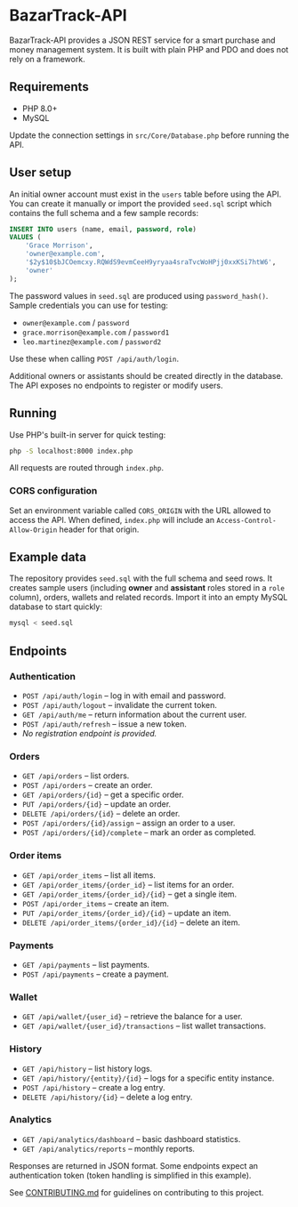 # BazarTrack-API

BazarTrack-API provides a JSON REST service for a smart purchase and money management system. It is built with plain PHP and PDO and does not rely on a framework.

## Requirements

- PHP 8.0+
- MySQL

Update the connection settings in `src/Core/Database.php` before running the API.

## User setup

An initial owner account must exist in the `users` table before using the API.
You can create it manually or import the provided `seed.sql` script which
contains the full schema and a few sample records:

```sql
INSERT INTO users (name, email, password, role)
VALUES (
    'Grace Morrison',
    'owner@example.com',
    '$2y$10$bJCOemcxy.RQWdS9evmCeeH9yryaa4sraTvcWoHPjj0xxKSi7htW6',
    'owner'
);
```

The password values in `seed.sql` are produced using `password_hash()`.
Sample credentials you can use for testing:
- `owner@example.com` / `password`
- `grace.morrison@example.com` / `password1`
- `leo.martinez@example.com` / `password2`

Use these when calling `POST /api/auth/login`.

Additional owners or assistants should be created directly in the database.
The API exposes no endpoints to register or modify users.

## Running

Use PHP's built-in server for quick testing:

```bash
php -S localhost:8000 index.php
```

All requests are routed through `index.php`.

### CORS configuration

Set an environment variable called `CORS_ORIGIN` with the URL allowed to access
the API. When defined, `index.php` will include an `Access-Control-Allow-Origin`
header for that origin.

## Example data

The repository provides `seed.sql` with the full schema and seed rows. It
creates sample users (including **owner** and **assistant** roles stored in a
`role` column), orders, wallets and related records. Import it into an empty
MySQL database to start quickly:

```bash
mysql < seed.sql
```

## Endpoints

### Authentication
- `POST /api/auth/login` – log in with email and password.
- `POST /api/auth/logout` – invalidate the current token.
- `GET /api/auth/me` – return information about the current user.
- `POST /api/auth/refresh` – issue a new token.
- *No registration endpoint is provided.*

### Orders
- `GET /api/orders` – list orders.
- `POST /api/orders` – create an order.
- `GET /api/orders/{id}` – get a specific order.
- `PUT /api/orders/{id}` – update an order.
- `DELETE /api/orders/{id}` – delete an order.
- `POST /api/orders/{id}/assign` – assign an order to a user.
- `POST /api/orders/{id}/complete` – mark an order as completed.

### Order items
- `GET /api/order_items` – list all items.
- `GET /api/order_items/{order_id}` – list items for an order.
- `GET /api/order_items/{order_id}/{id}` – get a single item.
- `POST /api/order_items` – create an item.
- `PUT /api/order_items/{order_id}/{id}` – update an item.
- `DELETE /api/order_items/{order_id}/{id}` – delete an item.

### Payments
- `GET /api/payments` – list payments.
- `POST /api/payments` – create a payment.

### Wallet
- `GET /api/wallet/{user_id}` – retrieve the balance for a user.
- `GET /api/wallet/{user_id}/transactions` – list wallet transactions.

### History
- `GET /api/history` – list history logs.
- `GET /api/history/{entity}/{id}` – logs for a specific entity instance.
- `POST /api/history` – create a log entry.
- `DELETE /api/history/{id}` – delete a log entry.

### Analytics
- `GET /api/analytics/dashboard` – basic dashboard statistics.
- `GET /api/analytics/reports` – monthly reports.

Responses are returned in JSON format. Some endpoints expect an authentication token (token handling is simplified in this example).

See [CONTRIBUTING.md](CONTRIBUTING.md) for guidelines on contributing to this project.
